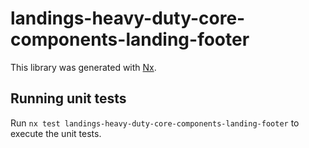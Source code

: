 # landings-heavy-duty-core-components-landing-footer

This library was generated with [Nx](https://nx.dev).

## Running unit tests

Run `nx test landings-heavy-duty-core-components-landing-footer` to execute the unit tests.
